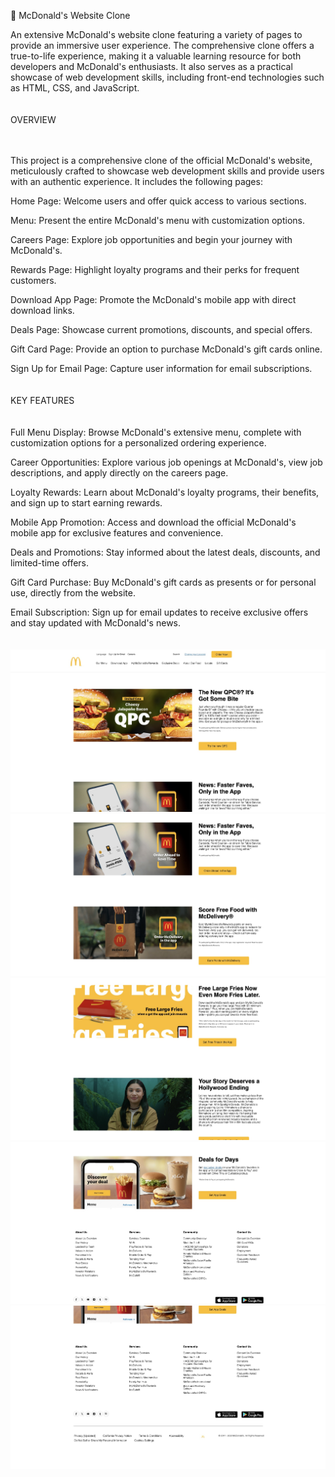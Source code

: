 🍔 McDonald's Website Clone

An extensive McDonald's website clone featuring a variety of pages to provide an immersive user experience.
The comprehensive clone offers a true-to-life experience, making it a valuable learning resource for both developers and McDonald's enthusiasts.
It also serves as a practical showcase of web development skills, including front-end technologies such as HTML, CSS, and JavaScript.
<br>
<br>
<br>
OVERVIEW
<br>
<br>
<br>

This project is a comprehensive clone of the official McDonald's website, meticulously crafted to showcase web development skills and provide users with an authentic experience. It includes the following pages:

Home Page: Welcome users and offer quick access to various sections.

Menu: Present the entire McDonald's menu with customization options.

Careers Page: Explore job opportunities and begin your journey with McDonald's.

Rewards Page: Highlight loyalty programs and their perks for frequent customers.

Download App Page: Promote the McDonald's mobile app with direct download links.

Deals Page: Showcase current promotions, discounts, and special offers.

Gift Card Page: Provide an option to purchase McDonald's gift cards online.

Sign Up for Email Page: Capture user information for email subscriptions.
<br>
<br>
<br>
KEY FEATURES
<br>
<br>
<br>
Full Menu Display: Browse McDonald's extensive menu, complete with customization options for a personalized ordering experience.

Career Opportunities: Explore various job openings at McDonald's, view job descriptions, and apply directly on the careers page.

Loyalty Rewards: Learn about McDonald's loyalty programs, their benefits, and sign up to start earning rewards.

Mobile App Promotion: Access and download the official McDonald's mobile app for exclusive features and convenience.

Deals and Promotions: Stay informed about the latest deals, discounts, and limited-time offers.

Gift Card Purchase: Buy McDonald's gift cards as presents or for personal use, directly from the website.

Email Subscription: Sign up for email updates to receive exclusive offers and stay updated with McDonald's news.
<br>
<br>
<br>
![](images/home1.jpg)
![](images/home2.jpg)
![](images/home3.jpg)
![](images/home4.jpg)
![](images/home5.jpg)

